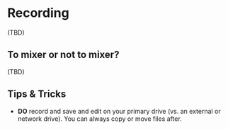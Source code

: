 Recording
=======

(TBD)

## To mixer or not to mixer?

(TBD)

## Tips & Tricks

* **DO** record and save and edit on your primary drive (vs. an external or network drive). You can always copy or move files after.